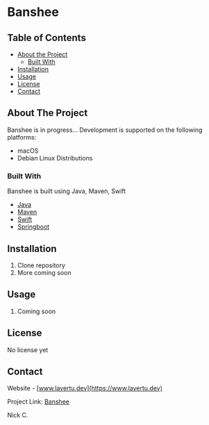 # Banshee

<!-- TABLE OF CONTENTS -->
## Table of Contents

* [About the Project](#about-the-project)
  * [Built With](#built-with)
* [Installation](#installation)
* [Usage](#usage)
* [License](#license)
* [Contact](#contact)


<!-- ABOUT THE PROJECT -->
## About The Project
Banshee is in progress... Development is supported on the following platforms:
* macOS
* Debian Linux Distributions

### Built With
Banshee is built using Java, Maven, Swift
* [Java](https://www.java.com/en/)
* [Maven](https://maven.apache.org/)
* [Swift](https://swift.org/)
* [Springboot](https://spring.io/projects/spring-boot)


<!-- GETTING STARTED -->
## Installation
1. Clone repository
2. More coming soon

<!-- USAGE EXAMPLES -->
## Usage
1. Coming soon


<!-- LICENSE -->
## License
No license yet


<!-- CONTACT -->
## Contact
Website - [www.lavertu.dev](https://www.lavertu.dev)

Project Link: [Banshee](https://github.com/elavertu9/Banshee)

Nick C.
